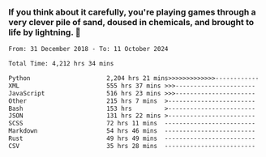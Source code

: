 ### If you think about it carefully, you're playing games through a very clever pile of sand, doused in chemicals, and brought to life by lightning.  👋


<!--START_SECTION:waka-->

```txt
From: 31 December 2018 - To: 11 October 2024

Total Time: 4,212 hrs 34 mins

Python                     2,204 hrs 21 mins>>>>>>>>>>>>>------------   52.33 %
XML                        555 hrs 37 mins >>>----------------------   13.19 %
JavaScript                 516 hrs 23 mins >>>----------------------   12.26 %
Other                      215 hrs 7 mins  >------------------------   05.11 %
Bash                       153 hrs         >------------------------   03.63 %
JSON                       131 hrs 22 mins >------------------------   03.12 %
SCSS                       72 hrs 11 mins  -------------------------   01.71 %
Markdown                   54 hrs 46 mins  -------------------------   01.30 %
Rust                       49 hrs 49 mins  -------------------------   01.18 %
CSV                        35 hrs 28 mins  -------------------------   00.84 %
```

<!--END_SECTION:waka-->
